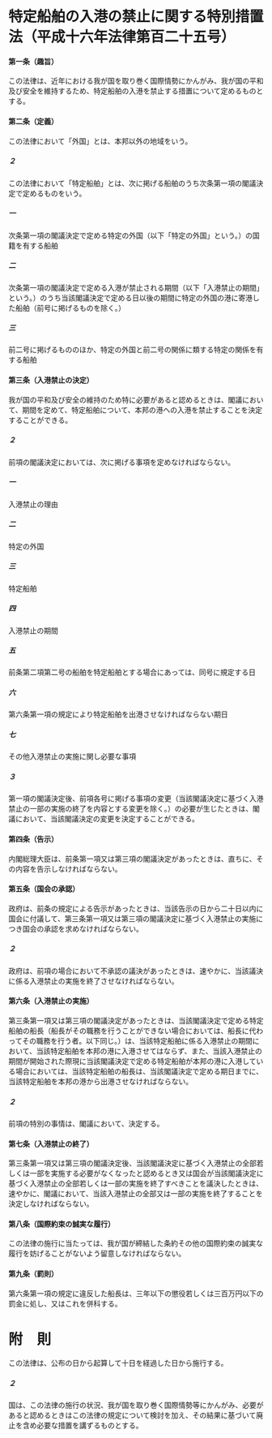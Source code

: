 # 特定船舶の入港の禁止に関する特別措置法（平成十六年法律第百二十五号）
#### 第一条（趣旨）
この法律は、近年における我が国を取り巻く国際情勢にかんがみ、我が国の平和及び安全を維持するため、特定船舶の入港を禁止する措置について定めるものとする。
#### 第二条（定義）
この法律において「外国」とは、本邦以外の地域をいう。
##### ２
この法律において「特定船舶」とは、次に掲げる船舶のうち次条第一項の閣議決定で定めるものをいう。
##### 一
次条第一項の閣議決定で定める特定の外国（以下「特定の外国」という。）の国籍を有する船舶
##### 二
次条第一項の閣議決定で定める入港が禁止される期間（以下「入港禁止の期間」という。）のうち当該閣議決定で定める日以後の期間に特定の外国の港に寄港した船舶（前号に掲げるものを除く。）
##### 三
前二号に掲げるもののほか、特定の外国と前二号の関係に類する特定の関係を有する船舶
#### 第三条（入港禁止の決定）
我が国の平和及び安全の維持のため特に必要があると認めるときは、閣議において、期間を定めて、特定船舶について、本邦の港への入港を禁止することを決定することができる。
##### ２
前項の閣議決定においては、次に掲げる事項を定めなければならない。
##### 一
入港禁止の理由
##### 二
特定の外国
##### 三
特定船舶
##### 四
入港禁止の期間
##### 五
前条第二項第二号の船舶を特定船舶とする場合にあっては、同号に規定する日
##### 六
第六条第一項の規定により特定船舶を出港させなければならない期日
##### 七
その他入港禁止の実施に関し必要な事項
##### ３
第一項の閣議決定後、前項各号に掲げる事項の変更（当該閣議決定に基づく入港禁止の一部の実施の終了を内容とする変更を除く。）の必要が生じたときは、閣議において、当該閣議決定の変更を決定することができる。
#### 第四条（告示）
内閣総理大臣は、前条第一項又は第三項の閣議決定があったときは、直ちに、その内容を告示しなければならない。
#### 第五条（国会の承認）
政府は、前条の規定による告示があったときは、当該告示の日から二十日以内に国会に付議して、第三条第一項又は第三項の閣議決定に基づく入港禁止の実施につき国会の承認を求めなければならない。
##### ２
政府は、前項の場合において不承認の議決があったときは、速やかに、当該議決に係る入港禁止の実施を終了させなければならない。
#### 第六条（入港禁止の実施）
第三条第一項又は第三項の閣議決定があったときは、当該閣議決定で定める特定船舶の船長（船長がその職務を行うことができない場合においては、船長に代わってその職務を行う者。以下同じ。）は、当該特定船舶に係る入港禁止の期間において、当該特定船舶を本邦の港に入港させてはならず、また、当該入港禁止の期間が開始された際現に当該閣議決定で定める特定船舶が本邦の港に入港している場合においては、当該特定船舶の船長は、当該閣議決定で定める期日までに、当該特定船舶を本邦の港から出港させなければならない。
##### ２
前項の特別の事情は、閣議において、決定する。
#### 第七条（入港禁止の終了）
第三条第一項又は第三項の閣議決定後、当該閣議決定に基づく入港禁止の全部若しくは一部を実施する必要がなくなったと認めるとき又は国会が当該閣議決定に基づく入港禁止の全部若しくは一部の実施を終了すべきことを議決したときは、速やかに、閣議において、当該入港禁止の全部又は一部の実施を終了することを決定しなければならない。
#### 第八条（国際約束の誠実な履行）
この法律の施行に当たっては、我が国が締結した条約その他の国際約束の誠実な履行を妨げることがないよう留意しなければならない。
#### 第九条（罰則）
第六条第一項の規定に違反した船長は、三年以下の懲役若しくは三百万円以下の罰金に処し、又はこれを併科する。
# 附　則
この法律は、公布の日から起算して十日を経過した日から施行する。
##### ２
国は、この法律の施行の状況、我が国を取り巻く国際情勢等にかんがみ、必要があると認めるときはこの法律の規定について検討を加え、その結果に基づいて廃止を含め必要な措置を講ずるものとする。

